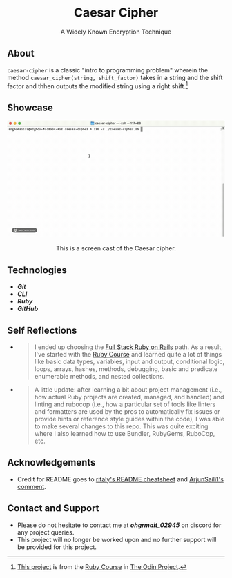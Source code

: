 <div align="center">
  <h1>Caesar Cipher</h1>

  A Widely Known Encryption Technique
</div>

## About
`caesar-cipher` is a classic "intro to programming problem" wherein the method `caesar_cipher(string, shift_factor)` takes in a string and the shift factor and thhen outputs the modified string using a right shift.[^1]

[^1]: [This project](https://www.theodinproject.com/lessons/ruby-caesar-cipher) is from the [Ruby Course](https://www.theodinproject.com/paths/full-stack-ruby-on-rails/courses/ruby) in [The Odin Project](https://www.theodinproject.com/about).

## Showcase
<div align="center">
  <img src="./img/demo/demo.gif" alt="Screen cast of the Caesar cipher">
  <p></p>
  <p>This is a screen cast of the Caesar cipher.</p>
</div>

## Technologies
- ***Git***
- ***CLI***
- ***Ruby***
- ***GitHub***

## Self Reflections
- > I ended up choosing the [Full Stack Ruby on Rails](https://www.theodinproject.com/paths/full-stack-ruby-on-rails) path. As a result, I've started with the [Ruby Course](https://www.theodinproject.com/paths/full-stack-ruby-on-rails/courses/ruby) and learned quite a lot of things like basic data types, variables, input and output, conditional logic, loops, arrays, hashes, methods, debugging, basic and predicate enumerable methods, and nested collections.

- > A little update: after learning a bit about project management (i.e., how actual Ruby projects are created, managed, and handled) and linting and rubocop (i.e., how a particular set of tools like linters and formatters are used by the pros to automatically fix issues or provide hints or reference style guides within the code), I was able to make several changes to this repo. This was quite exciting where I also learned how to use Bundler, RubyGems, RuboCop, etc.

## Acknowledgements
- Credit for README goes to [ritaly's README cheatsheet](https://github.com/ritaly/README-cheatsheet) and [ArjunSaili1's comment](https://github.com/TheOdinProject/curriculum/discussions/25472#discussioncomment-5889343).

## Contact and Support
- Please do not hesitate to contact me at ***ohgrmait_02945*** on discord for any project queries.
- This project will no longer be worked upon and no further support will be provided for this project.